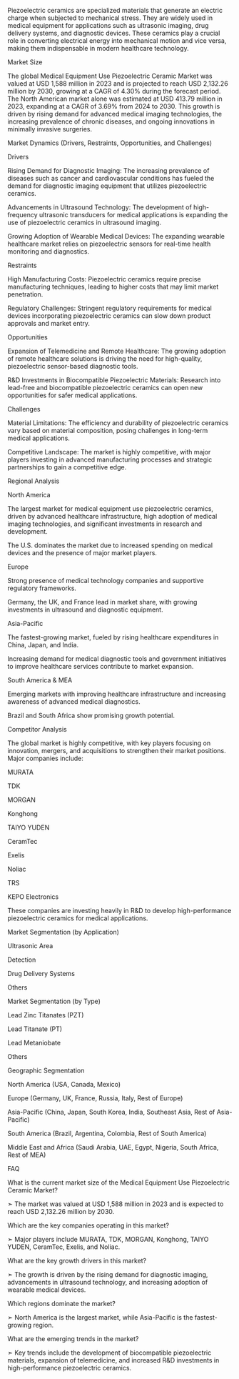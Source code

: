Piezoelectric ceramics are specialized materials that generate an electric charge when subjected to mechanical stress. They are widely used in medical equipment for applications such as ultrasonic imaging, drug delivery systems, and diagnostic devices. These ceramics play a crucial role in converting electrical energy into mechanical motion and vice versa, making them indispensable in modern healthcare technology.

Market Size

The global Medical Equipment Use Piezoelectric Ceramic Market was valued at USD 1,588 million in 2023 and is projected to reach USD 2,132.26 million by 2030, growing at a CAGR of 4.30% during the forecast period. The North American market alone was estimated at USD 413.79 million in 2023, expanding at a CAGR of 3.69% from 2024 to 2030. This growth is driven by rising demand for advanced medical imaging technologies, the increasing prevalence of chronic diseases, and ongoing innovations in minimally invasive surgeries.

Market Dynamics (Drivers, Restraints, Opportunities, and Challenges)

Drivers

Rising Demand for Diagnostic Imaging: The increasing prevalence of diseases such as cancer and cardiovascular conditions has fueled the demand for diagnostic imaging equipment that utilizes piezoelectric ceramics.

Advancements in Ultrasound Technology: The development of high-frequency ultrasonic transducers for medical applications is expanding the use of piezoelectric ceramics in ultrasound imaging.

Growing Adoption of Wearable Medical Devices: The expanding wearable healthcare market relies on piezoelectric sensors for real-time health monitoring and diagnostics.

Restraints

High Manufacturing Costs: Piezoelectric ceramics require precise manufacturing techniques, leading to higher costs that may limit market penetration.

Regulatory Challenges: Stringent regulatory requirements for medical devices incorporating piezoelectric ceramics can slow down product approvals and market entry.

Opportunities

Expansion of Telemedicine and Remote Healthcare: The growing adoption of remote healthcare solutions is driving the need for high-quality, piezoelectric sensor-based diagnostic tools.

R&D Investments in Biocompatible Piezoelectric Materials: Research into lead-free and biocompatible piezoelectric ceramics can open new opportunities for safer medical applications.

Challenges

Material Limitations: The efficiency and durability of piezoelectric ceramics vary based on material composition, posing challenges in long-term medical applications.

Competitive Landscape: The market is highly competitive, with major players investing in advanced manufacturing processes and strategic partnerships to gain a competitive edge.

Regional Analysis

North America

The largest market for medical equipment use piezoelectric ceramics, driven by advanced healthcare infrastructure, high adoption of medical imaging technologies, and significant investments in research and development.

The U.S. dominates the market due to increased spending on medical devices and the presence of major market players.

Europe

Strong presence of medical technology companies and supportive regulatory frameworks.

Germany, the UK, and France lead in market share, with growing investments in ultrasound and diagnostic equipment.

Asia-Pacific

The fastest-growing market, fueled by rising healthcare expenditures in China, Japan, and India.

Increasing demand for medical diagnostic tools and government initiatives to improve healthcare services contribute to market expansion.

South America & MEA

Emerging markets with improving healthcare infrastructure and increasing awareness of advanced medical diagnostics.

Brazil and South Africa show promising growth potential.

Competitor Analysis

The global market is highly competitive, with key players focusing on innovation, mergers, and acquisitions to strengthen their market positions. Major companies include:

MURATA

TDK

MORGAN

Konghong

TAIYO YUDEN

CeramTec

Exelis

Noliac

TRS

KEPO Electronics

These companies are investing heavily in R&D to develop high-performance piezoelectric ceramics for medical applications.

Market Segmentation (by Application)

Ultrasonic Area

Detection

Drug Delivery Systems

Others

Market Segmentation (by Type)

Lead Zinc Titanates (PZT)

Lead Titanate (PT)

Lead Metaniobate

Others

Geographic Segmentation

North America (USA, Canada, Mexico)

Europe (Germany, UK, France, Russia, Italy, Rest of Europe)

Asia-Pacific (China, Japan, South Korea, India, Southeast Asia, Rest of Asia-Pacific)

South America (Brazil, Argentina, Colombia, Rest of South America)

Middle East and Africa (Saudi Arabia, UAE, Egypt, Nigeria, South Africa, Rest of MEA)

FAQ 

What is the current market size of the Medical Equipment Use Piezoelectric Ceramic Market?

➣ The market was valued at USD 1,588 million in 2023 and is expected to reach USD 2,132.26 million by 2030.

Which are the key companies operating in this market?

➣ Major players include MURATA, TDK, MORGAN, Konghong, TAIYO YUDEN, CeramTec, Exelis, and Noliac.

What are the key growth drivers in this market?

➣ The growth is driven by the rising demand for diagnostic imaging, advancements in ultrasound technology, and increasing adoption of wearable medical devices.

Which regions dominate the market?

➣ North America is the largest market, while Asia-Pacific is the fastest-growing region.

What are the emerging trends in the market?

➣ Key trends include the development of biocompatible piezoelectric materials, expansion of telemedicine, and increased R&D investments in high-performance piezoelectric ceramics.
